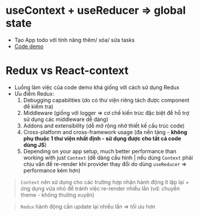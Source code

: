 # useContext + useReducer => global state 
- Tạo App todo với tính năng thêm/ xóa/ sửa tasks
- [Code demo](./todoappglobalstate/src/App.js)

# Redux vs React-context
- Luồng làm việc của code demo khá giống với cách sử dụng Redux
- Ưu điểm Redux:
  1. Debugging capabilities (do có thư viện riêng tách được component để kiểm tra)
  2. Middleware (giống với logger => cơ chế kiến trúc đặc biệt để hỗ trợ sử dụng các middleware dễ dàng)
  3. Addons and extensibility (dễ mở rộng nhờ thiết kế cấu trúc code)
  4. Cross-platform and cross-framework usage (đa nền tảng - **không phụ thuộc 1 thư viện nhất định - sử dụng được cho tất cả code dùng JS**)
  5. Depending on your app setup, much better performance than working with just `Context` (dễ dàng cấu hình | nếu dùng `Context` phải chịu vấn đề re-render khi provider thay đổi do dùng `useReducer` => performance kém hơn)
> `Context` nên sử dụng cho các trường hợp nhận hành động ít lặp lại + ứng dụng vừa nhỏ để tránh việc re-render nhiều lần (vd: chuyển theme - không thường xuyên)

> `Redux` hành động cần update lại nhiều lần => tối ưu hơn